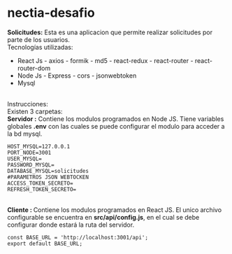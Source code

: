 # nectia-desafio
<b>Solicitudes:</b>
Esta es una aplicacion que permite realizar solicitudes por parte de los usuarios.
<br>Tecnologías utilizadas:
<ul>
  <li>React Js - axios - formik - md5 - react-redux - react-router - react-router-dom</li>
  <li>Node Js - Express - cors - jsonwebtoken</li>
  <li>Mysql</li>
</ul>
<br>Instrucciones:
<br>Existen 3 carpetas:
<br><b>Servidor :</b> Contiene los modulos programados en Node JS. Tiene variables globales <b>.env</b> con las cuales se puede configurar el modulo para acceder a la bd mysql.

```
HOST_MYSQL=127.0.0.1
PORT_NODE=3001
USER_MYSQL=
PASSWORD_MYSQL=
DATABASE_MYSQL=solicitudes 
#PARAMETROS JSON WEBTOCKEN
ACCESS_TOKEN_SECRETO=
REFRESH_TOKEN_SECRETO=
```

<br><b>Cliente : </b> Contiene los modulos programados en React JS. El unico archivo configurable se encuentra en <b>src/api/config.js</b>, en el cual se debe configurar donde estará la ruta del servidor.
```
const BASE_URL = 'http://localhost:3001/api';
export default BASE_URL;

```
 
